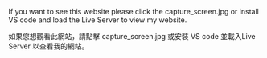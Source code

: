 If you want to see this website please click the capture_screen.jpg or install VS code and load the Live Server to view my website. 

如果您想觀看此網站，請點擊 capture_screen.jpg 或安裝 VS code 並載入Live Server 以查看我的網站。
